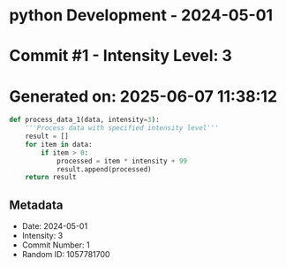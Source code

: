 ﻿# python Development - 2024-05-01
# Commit #1 - Intensity Level: 3
# Generated on: 2025-06-07 11:38:12
```python
def process_data_1(data, intensity=3):
    '''Process data with specified intensity level'''
    result = []
    for item in data:
        if item > 0:
            processed = item * intensity + 99
            result.append(processed)
    return result
```
## Metadata
- Date: 2024-05-01
- Intensity: 3
- Commit Number: 1
- Random ID: 1057781700
